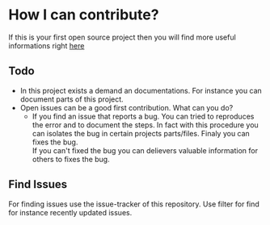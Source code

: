 # How I can contribute?

If this is your first open source project then you will find more useful informations right [here](https://github.com/collections/choosing-projects)

## Todo

* In this project exists a demand an documentations. For instance you can document parts of this project. 
* Open issues can be a good first contribution. What can you do?
    * If you find an issue that reports a bug. You can tried to reproduces the error and to document the steps.
      In fact with this procedure you can isolates the bug in certain projects parts/files. Finaly you can fixes the bug.  
      If you can't fixed the bug you can delievers valuable information for others to fixes the bug.

## Find Issues

For finding issues use the issue-tracker of this repository. Use filter for find for instance recently updated issues.  